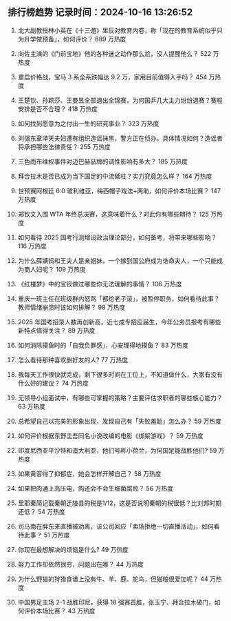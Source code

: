 
## 排行榜趋势 记录时间：2024-10-16 13:26:52
  
  1. 北大副教授林小英在《十三邀》里反对教育内卷，称「现在的教育系统似乎只为升学做预备」，如何评价？ 689 万热度
    
  2. 向佐主演的《门前宝地》他的各种迷之动作那么尬，没人提醒他么？ 522 万热度
    
  3. 重启价格战，宝马 3 系全系跌幅达 9.2 万，家用目前值得入手吗？ 454 万热度
    
  4. 王楚钦、孙颖莎、王曼昱全部退出全锦赛，为何国乒几大主力纷纷退赛？赛程安排是否不合理？ 418 万热度
    
  5. 如何找到愿意为之付出一生的研究事业？ 323 万热度
    
  6. 刘强东章泽天夫妇遭有组织造谣抹黑，警方正在侦办，具体情况如何？造谣者将承担哪些法律责任？ 255 万热度
    
  7. 三色雨布维权事件对迈巴赫品牌的调性影响有多大？ 185 万热度
    
  8. 拜合拉木是否已成为当下国足的中流砥柱？实力究竟怎么样？ 164 万热度
    
  9. 世预赛阿根廷 6:0 玻利维亚，梅西帽子戏法+两助，如何评价本场比赛？ 147 万热度
    
  10. 郑钦文入围 WTA 年终总决赛，这意味着什么？对此你有哪些期待？ 125 万热度
    
  11. 如何看待 2025 国考行测增设政治理论部分，如何备考，将带来哪些影响？ 116 万热度
    
  12. 为什么薛姨妈和王夫人是亲姐妹，一个嫁到国公府成为诰命夫人，一个只能成为商人妇呢？ 109 万热度
    
  13. 《红楼梦》中的宝钗做过哪些你无法理解的事情？ 106 万热度
    
  14. 重庆一班主任在班级群内怒骂「都给老子滚」，被暂停职务，如何看待此事？教师情绪崩溃时该如何排解？ 98 万热度
    
  15. 2025 年国考招录人数再创新高，近七成专招应届生，今年公务员报考有哪些新特点值得关注？ 89 万热度
    
  16. 如何消除摸鱼时的「自我负罪感」，心安理得地摸鱼？ 83 万热度
    
  17. 怎么看待那种喜欢删好友的人? 77 万热度
    
  18. 我每天工作很快就完成，剩下很多时间在工位上，不知道做什么，大家有没有什么好的建议？ 74 万热度
    
  19. 无领导小组面试中，有哪些可掌握的策略？主要评估求职者的哪些核心能力？ 63 万热度
    
  20. 总希望自己以完美的形象出现，发现自己有「失败羞耻」怎么办？ 59 万热度
    
  21. 如何评价根据东野圭吾同名小说改编的电影《绑架游戏》？ 59 万热度
    
  22. 印度尼西亚平沙特和澳大利亚，他们号称小荷兰，为何国足能战胜他们? 59 万热度
    
  23. 如果黄蓉得了抑郁症，她会怎样开解自己？ 58 万热度
    
  24. 如果把肉通上高压电，肉还会不会生细菌腐败？ 56 万热度
    
  25. 里耶秦简记载秦朝迁陵县的税是1/12，这是否说明秦朝的税很低？比刘邦时期还低？ 54 万热度
    
  26. 司马南在胖东来直播被劝离，该公司回应「卖场拒绝一切直播活动」，如何看待此事？ 51 万热度
    
  27. 你现在最想解决的烦恼是什么? 49 万热度
    
  28. 努力工作却依然很穷，问题出在哪？ 44 万热度
    
  29. 为什么野猫的狩猎食谱上没有牛、羊、鹿、鸵鸟，但猫粮很爱加呢？ 44 万热度
    
  30. 中国男足主场 2-1 战胜印尼，获得 18 强赛首胜，张玉宁、拜合拉木破门，如何评价本场比赛？ 43 万热度
    